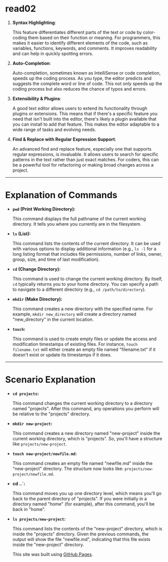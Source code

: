 # read02
1. **Syntax Highlighting**:

   This feature differentiates different parts of the text or code by color-coding them based on their function or meaning. For programmers, this makes it easier to identify different elements of the code, such as variables, functions, keywords, and comments. It improves readability and can help in quickly spotting errors.

2. **Auto-Completion**:

   Auto-completion, sometimes known as IntelliSense or code completion, speeds up the coding process. As you type, the editor predicts and suggests the complete word or line of code. This not only speeds up the coding process but also reduces the chance of typos and errors.

3. **Extensibility & Plugins**:

   A good text editor allows users to extend its functionality through plugins or extensions. This means that if there's a specific feature you need that isn't built into the editor, there's likely a plugin available that you can install to add that feature. This makes the editor adaptable to a wide range of tasks and evolving needs.

4. **Find & Replace with Regular Expression Support**:

   An advanced find and replace feature, especially one that supports regular expressions, is invaluable. It allows users to search for specific patterns in the text rather than just exact matches. For coders, this can be a powerful tool for refactoring or making broad changes across a project.

---

# Explanation of Commands

- **`pwd` (Print Working Directory):**

   This command displays the full pathname of the current working directory. It tells you where you currently are in the filesystem.

- **`ls` (List):**

   This command lists the contents of the current directory. It can be used with various options to display additional information (e.g., `ls -l` for a long listing format that includes file permissions, number of links, owner, group, size, and time of last modification).

- **`cd` (Change Directory):**

   This command is used to change the current working directory. By itself, `cd` typically returns you to your home directory. You can specify a path to navigate to a different directory (e.g., `cd /path/to/directory`).

- **`mkdir` (Make Directory):**

   This command creates a new directory with the specified name. For example, `mkdir new_directory` will create a directory named "new_directory" in the current location.

- **`touch`:**

   This command is used to create empty files or update the access and modification timestamps of existing files. For instance, `touch filename.txt` will either create an empty file named "filename.txt" if it doesn't exist or update its timestamps if it does.

---

# Scenario Explanation

- **`cd projects`:**

   This command changes the current working directory to a directory named "projects". After this command, any operations you perform will be relative to the "projects" directory.

- **`mkdir new-project`:**

   This command creates a new directory named "new-project" inside the current working directory, which is "projects". So, you'll have a structure like `projects/new-project`.

- **`touch new-project/newfile.md`:**

   This command creates an empty file named "newfile.md" inside the "new-project" directory. The structure now looks like: `projects/new-project/newfile.md`.

- **cd ..`:**

   This command moves you up one directory level, which means you'll go back to the parent directory of "projects". If you were initially in a directory named "home" (for example), after this command, you'll be back in "home".

- **`ls projects/new-project`:**

   This command lists the contents of the "new-project" directory, which is inside the "projects" directory. Given the previous commands, the output will show the file "newfile.md", indicating that this file exists inside the "new-project" directory.

  This site was built using [GitHub Pages](https://github.com/erhanua/read02.git).
